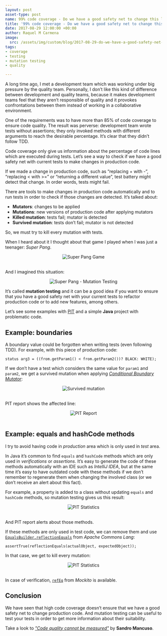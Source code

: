 ```yaml
---
layout: post
asset-type: post
name: 99% code coverage - Do we have a good safety net to change this legacy code?
title: '99% code coverage - Do we have a good safety net to change this legacy code?'
date: 2017-08-29 12:00:00 +00:00
author: Raquel M Carmena
image:
  src: /assets/img/custom/blog/2017-08-29-do-we-have-a-good-safety-net-to-change-this-legacy-code.jpg
tags:
- coverage
- testing
- mutation testing
- quality

---
```

A long time ago, I met a development team which was working under big pressure by the quality team. Personally, I don’t like this kind of difference between development and quality teams, because it makes development teams feel that they aren’t responsible of quality and it provokes confrontations between them instead of working in a collaborative environment.

One of the requirements was to have more than 85% of code coverage to ensure code quality. The result was perverse: development team wrote tests without assertions; they only invoked methods with different arguments to reach the desirable percentage. It’s clear that they didn’t follow TDD.

Code coverage only give us information about the percentage of code lines which are executed during tests. Let’s see a way to check if we have a good safety net with current tests to make changes in production code.

If we made a change in production code, such as “replacing + with -”, “replacing < with >=” or “returning a different value”, test battery might detect that change. In order words, tests might fail.

There are tools to make changes in production code automatically and to run tests in order to check if those changes are detected. It’s talked about:

* **Mutators**: changes to be applied
* **Mutations**: new versions of production code after applying mutators
* **Killed mutation**: tests fail; mutator is detected
* **Survived mutation**: tests don’t fail; mutator is not detected

So, we must try to kill every mutation with tests. 

When I heard about it I thought about that game I played when I was just a teenager: _Super Pang_.

<center>
<img src="{{site.baseurl}}/assets/img/custom/blog/2017-08-29-coverage/super-pang-game.jpg" alt="Super Pang Game" class="img img-responsive"/>
</center>
<br/>

And I imagined this situation:

<center>
<img src="{{site.baseurl}}/assets/img/custom/blog/2017-08-29-coverage/super-pang-mutation-testing.png" alt="Super Pang - Mutation Testing" class="img img-responsive"/>
</center>

It’s called **mutation testing** and it can be a good idea if you want to ensure that you have a good safety net with your current tests to refactor production code or to add new features, among others.

Let’s see some examples with <a href="http://pitest.org" target="_blank">PIT</a> and a simple **Java** project with problematic code.

## Example: boundaries

A boundary value could be forgotten when writing tests (even following TDD). For example, with this piece of production code:

```
status arg3 = ((from.getParam1() < from.getParam2())? BLACK: WHITE);
```

If we don’t have a test which considers the same value for `param1` and `param2`, we get a survived mutation when applying <a href="http://pitest.org/quickstart/mutators/#CONDITIONALS_BOUNDARY" target="_blank">_Conditional Boundary Mutator_</a>:

<center>
<img src="{{site.baseurl}}/assets/img/custom/blog/2017-08-29-coverage/survived-mutation.png" alt="Survived mutation" class="img img-responsive"/>
</center>
<br/>

PIT report shows the affected line:

<center>
<img src="{{site.baseurl}}/assets/img/custom/blog/2017-08-29-coverage/pit-report-boundaries.png" alt="PIT Report" class="img img-responsive"/>
</center>
<br/>

## Example: equals and hashCode methods

I try to avoid having code in _production_ area which is only used in _test_ area. 

In Java it’s common to find `equals` and `hashCode` methods which are only used in _verifications_ or _assertions_. It’s easy to generate the code of these methods automatically with an IDE such as _IntelliJ IDEA_, but at the same time it’s easy to have outdated code with these methods if we don’t remember to regenerate them when changing the involved class (or we don’t receive an alert about this fact).

For example, a property is added to a class without updating `equals` and `hashCode` methods, so mutation testing gives us this result:

<center>
<img src="{{site.baseurl}}/assets/img/custom/blog/2017-08-29-coverage/pit-statistics.png" alt="PIT Statistics" class="img img-responsive"/>
</center>
<br/>

And PIT report alerts about those methods.

If these methods are only used in test code, we can remove them and use <a href="https://commons.apache.org/proper/commons-lang/apidocs/org/apache/commons/lang3/builder/EqualsBuilder.html#reflectionEquals-java.lang.Object-java.lang.Object-boolean-" target="_blank">`EqualsBuilder.reflectionEquals`</a> from _Apache Commons Lang_:

```
assertTrue(reflectionEquals(actualObject, expectedObject));
```

In that case, we get to kill every mutation:

<center>
<img src="{{site.baseurl}}/assets/img/custom/blog/2017-08-29-coverage/new-pit-statistics.png" alt="PIT Statistics" class="img img-responsive"/>
</center>
<br/>

In case of verification, <a href="https://static.javadoc.io/org.mockito/mockito-core/2.8.47/org/mockito/ArgumentMatchers.html#refEq(T,%20java.lang.String...)">`refEq`</a> from _Mockito_ is available.

## Conclusion

We have seen that high code coverage doesn’t ensure that we have a good safety net to change production code. And mutation testing can be useful to test your tests in order to get more information about their suitability.

Take a look to <a href="/2014/12/14/quality-cannot-be-measured/">_"Code quality cannot be measured"_</a> by **Sandro Mancuso**.

